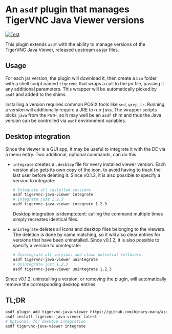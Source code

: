 # An `asdf` plugin that manages TigerVNC Java Viewer versions

[![Test](https://github.com/binary-manu/asdf-tigervnc-java-viewer/actions/workflows/build.yml/badge.svg?branch=master)](https://github.com/binary-manu/asdf-tigervnc-java-viewer/actions/workflows/build.yml)

This plugin extends `asdf` with the ability to manage versions of the
TigerVNC Java Viewer, released upstream as jar files.

## Usage

For each jar version, the plugin will download it, then create a `bin`
folder with a shell script named `tigervnc` that wraps a call to the jar
file, passing it any additional parameters. This wrapper will be
automatically picked by `asdf` and added to the shims.

Installing a version requires common POSIX tools like `sed`, `grep`,
`tr`. Running a version will additionally require a JRE to run `java`.
The wrapper scripts picks `java` from the `PATH`, so it may well be an
`asdf` shim and thus the Java version can be controlled via `asdf`
environment variables.

## Desktop integration

Since the viewer is a GUI app, it may be useful to integrate it with the
DE via a menu entry. Two additional, optional commands, can do this:

* `integrate` creates a `.desktop` file for every installed viewer
  version. Each version also gets its own copy of the icon, to avoid
  having to track the last user before deleting it. Since v0.1.2, it is
  also possible to specify a version to integrate:

  ```sh
  # Integrate all installed versions
  asdf tigervnc-java-viewer integrate
  # Integrate just 1.2.3
  asdf tigervnc-java-viewer integrate 1.2.3
  ```

  Desktop integration is idemptotent: calling the command multiple times
  simply recreates identical files.

* `unintegrate` deletes all icons and desktop files belonging to the
  viewers. The deletion is done by name matching, so it will also clear
  entries for versions that have been uninstalled. Since v0.1.2, it is
  also possible to specify a version to unintegrate:

  ```sh
  # Unintegrate all versions and clean potential leftovers
  asdf tigervnc-java-viewer unintegrate
  # Unintegrate just 1.2.3
  asdf tigervnc-java-viewer unintegrate 1.2.3
  ```

Since v0.1.2, uninstalling a version, or removing the plugin, will
automatically remove the corresponding desktop entries.

## TL;DR

```sh
asdf plugin add tigervnc-java-viewer https://github.com/binary-manu/asdf-tigervnc-java-viewer.git
asdf install tigervnc-java-viewer latest
# Optional, for desktop integration
asdf tigervnc-java-viewer integrate
```


<!-- vi: set tw=72 et sw=2 fo=tcroqan autoindent: -->
